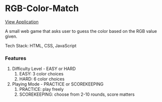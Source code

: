 # RGB-Color-Match
[View Application](http://xiaomin-chen.com/coding-project/rgb-game/RGBgame.html)

A small web game that asks user to guess the color based on the RGB value given.

Tech Stack: HTML, CSS, JavaScript

### Features
1. Difficulty Level - EASY or HARD
    1. EASY: 3 color choices
    2. HARD: 6 color choices
2. Playing Mode - PRACTICE or SCOREKEEPING
    1. PRACTICE: play freely
    2. SCOREKEEPING: choose from 2-10 rounds, score matters
